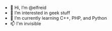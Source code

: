 - 👋 Hi, I’m @elfreid
- 👀 I’m interested in geek stuff
- 🌱 I’m currently learning C++, PHP, and Python
- 📫 I'm invisible

<!---
elfreid/elfreid is a ✨ special ✨ repository because its `README.md` (this file) appears on your GitHub profile.
You can click the Preview link to take a look at your changes.
--->
